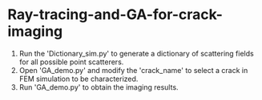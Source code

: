 # Ray-tracing-and-GA-for-crack-imaging
1. Run the 'Dictionary_sim.py' to generate a dictionary of scattering fields for all possible point scatterers.
2. Open 'GA_demo.py' and modify the 'crack_name' to select a crack in FEM simulation to be characterized.
3. Run 'GA_demo.py' to obtain the imaging results.
